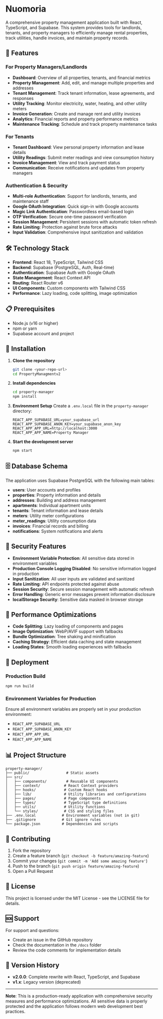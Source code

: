 # Nuomoria

A comprehensive property management application built with React, TypeScript, and Supabase. This system provides tools for landlords, tenants, and property managers to efficiently manage rental properties, track utilities, handle invoices, and maintain property records.

## 🚀 Features

### For Property Managers/Landlords
- **Dashboard**: Overview of all properties, tenants, and financial metrics
- **Property Management**: Add, edit, and manage multiple properties and addresses
- **Tenant Management**: Track tenant information, lease agreements, and responses
- **Utility Tracking**: Monitor electricity, water, heating, and other utility meters
- **Invoice Generation**: Create and manage rent and utility invoices
- **Analytics**: Financial reports and property performance metrics
- **Maintenance Tracking**: Schedule and track property maintenance tasks

### For Tenants
- **Tenant Dashboard**: View personal property information and lease details
- **Utility Readings**: Submit meter readings and view consumption history
- **Invoice Management**: View and track payment status
- **Communication**: Receive notifications and updates from property managers

### Authentication & Security
- **Multi-role Authentication**: Support for landlords, tenants, and maintenance staff
- **Google OAuth Integration**: Quick sign-in with Google accounts
- **Magic Link Authentication**: Passwordless email-based login
- **OTP Verification**: Secure one-time password verification
- **Session Management**: Persistent sessions with automatic token refresh
- **Rate Limiting**: Protection against brute force attacks
- **Input Validation**: Comprehensive input sanitization and validation

## 🛠️ Technology Stack

- **Frontend**: React 18, TypeScript, Tailwind CSS
- **Backend**: Supabase (PostgreSQL, Auth, Real-time)
- **Authentication**: Supabase Auth with Google OAuth
- **State Management**: React Context API
- **Routing**: React Router v6
- **UI Components**: Custom components with Tailwind CSS
- **Performance**: Lazy loading, code splitting, image optimization

## 📋 Prerequisites

- Node.js (v16 or higher)
- npm or yarn
- Supabase account and project

## 🔧 Installation

1. **Clone the repository**
   ```bash
   git clone <your-repo-url>
   cd PropertyManagmentv2
   ```

2. **Install dependencies**
   ```bash
   cd property-manager
   npm install
   ```

3. **Environment Setup**
   Create a `.env.local` file in the `property-manager` directory:
   ```env
   REACT_APP_SUPABASE_URL=your_supabase_url
   REACT_APP_SUPABASE_ANON_KEY=your_supabase_anon_key
   REACT_APP_APP_URL=http://localhost:3000
   REACT_APP_APP_NAME=Property Manager
   ```

4. **Start the development server**
   ```bash
   npm start
   ```

## 🗄️ Database Schema

The application uses Supabase PostgreSQL with the following main tables:

- **users**: User accounts and profiles
- **properties**: Property information and details
- **addresses**: Building and address management
- **apartments**: Individual apartment units
- **tenants**: Tenant information and lease details
- **meters**: Utility meter configurations
- **meter_readings**: Utility consumption data
- **invoices**: Financial records and billing
- **notifications**: System notifications and alerts

## 🔐 Security Features

- **Environment Variable Protection**: All sensitive data stored in environment variables
- **Production Console Logging Disabled**: No sensitive information logged in production
- **Input Sanitization**: All user inputs are validated and sanitized
- **Rate Limiting**: API endpoints protected against abuse
- **Session Security**: Secure session management with automatic refresh
- **Error Handling**: Generic error messages prevent information disclosure
- **localStorage Security**: Sensitive data masked in browser storage

## 📱 Performance Optimizations

- **Code Splitting**: Lazy loading of components and pages
- **Image Optimization**: WebP/AVIF support with fallbacks
- **Bundle Optimization**: Tree shaking and minification
- **Caching Strategy**: Efficient data caching and state management
- **Loading States**: Smooth loading experiences with fallbacks

## 🚀 Deployment

### Production Build
```bash
npm run build
```

### Environment Variables for Production
Ensure all environment variables are properly set in your production environment:
- `REACT_APP_SUPABASE_URL`
- `REACT_APP_SUPABASE_ANON_KEY`
- `REACT_APP_APP_URL`
- `REACT_APP_APP_NAME`

## 📊 Project Structure

```
property-manager/
├── public/                 # Static assets
├── src/
│   ├── components/         # Reusable UI components
│   ├── context/           # React Context providers
│   ├── hooks/             # Custom React hooks
│   ├── lib/               # Utility libraries and configurations
│   ├── pages/             # Page components
│   ├── types/             # TypeScript type definitions
│   ├── utils/             # Utility functions
│   └── styles/            # CSS and styling files
├── .env.local            # Environment variables (not in git)
├── .gitignore            # Git ignore rules
└── package.json          # Dependencies and scripts
```

## 🤝 Contributing

1. Fork the repository
2. Create a feature branch (`git checkout -b feature/amazing-feature`)
3. Commit your changes (`git commit -m 'Add some amazing feature'`)
4. Push to the branch (`git push origin feature/amazing-feature`)
5. Open a Pull Request

## 📝 License

This project is licensed under the MIT License - see the LICENSE file for details.

## 🆘 Support

For support and questions:
- Create an issue in the GitHub repository
- Check the documentation in the `/docs` folder
- Review the code comments for implementation details

## 🔄 Version History

- **v2.0.0**: Complete rewrite with React, TypeScript, and Supabase
- **v1.x**: Legacy version (deprecated)

---

**Note**: This is a production-ready application with comprehensive security measures and performance optimizations. All sensitive data is properly protected and the application follows modern web development best practices.
